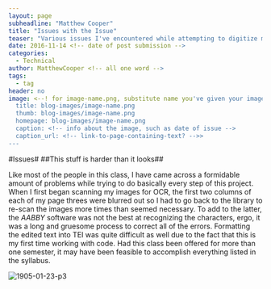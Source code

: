 ```yaml
---
layout: page
subheadline: "Matthew Cooper"
title: "Issues with the Issue"
teaser: "Various issues I've encountered while attempting to digitize my portion of the Egyptian Gazette"
date: 2016-11-14 <!-- date of post submission -->
categories:
  - Technical
author: MatthewCooper <!-- all one word -->
tags:
  - tag
header: no
image: <--! for image-name.png, substitute name you've given your image file -->
  title: blog-images/image-name.png
  thumb: blog-images/image-name.png
  homepage: blog-images/image-name.png
  caption: <!-- info about the image, such as date of issue -->
  caption_url: <!-- link-to-page-containing-text? -->>
---
```

#Issues#
##This stuff is harder than it looks##

Like most of the people in this class, I have came across a formidable amount of problems while trying to do basically every step of this project. When I first began scanning my images for OCR, the first two columns of each of my page threes were blurred out so I had to go back to the library to re-scan the images more times than seemed necessary. To add to the latter, the _AABBY_ software was not the best at recognizing the characters, ergo, it was a long and gruesome process to correct all of the errors. Formatting the edited text into TEI was quite difficult as well due to the fact that this is my first time working with code. Had this class been offered for more than one semester, it may have been feasible to accomplish everything listed in the syllabus.

![1905-01-23-p3](1905-01-23-p3.png)
